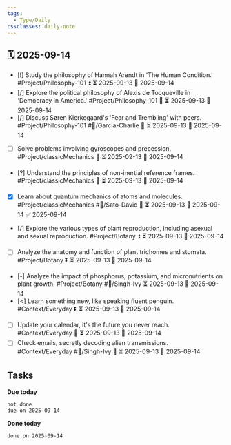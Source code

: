 ```yaml
---
tags:
  - Type/Daily
cssclasses: daily-note
---
```


## 🗓️ 2025-09-14

- [!] Study the philosophy of Hannah Arendt in 'The Human Condition.' #Project/Philosophy-101 ⏫ ⏳ 2025-09-13 📅 2025-09-14
- [/] Explore the political philosophy of Alexis de Tocqueville in 'Democracy in America.' #Project/Philosophy-101 🔽 ⏳ 2025-09-13 📅 2025-09-14
- [/] Discuss Søren Kierkegaard's 'Fear and Trembling' with peers. #Project/Philosophy-101 #👤/Garcia-Charlie 🔺 ⏳ 2025-09-13 📅 2025-09-14
- [ ] Solve problems involving gyroscopes and precession. #Project/classicMechanics 🔽 ⏳ 2025-09-13 📅 2025-09-14
- [?] Understand the principles of non-inertial reference frames. #Project/classicMechanics 🔼 ⏳ 2025-09-13 📅 2025-09-14
- [x] Learn about quantum mechanics of atoms and molecules. #Project/classicMechanics #👤/Sato-David 🔺 ⏳ 2025-09-13 📅 2025-09-14 ✅ 2025-09-14
- [/] Explore the various types of plant reproduction, including asexual and sexual reproduction. #Project/Botany ⏫ ⏳ 2025-09-13 📅 2025-09-14
- [ ] Analyze the anatomy and function of plant trichomes and stomata. #Project/Botany ⏬ ⏳ 2025-09-13 📅 2025-09-14
- [-] Analyze the impact of phosphorus, potassium, and micronutrients on plant growth. #Project/Botany #👤/Singh-Ivy ⏳ 2025-09-13 📅 2025-09-14
- [<] Learn something new, like speaking fluent penguin. #Context/Everyday ⏬ ⏳ 2025-09-13 📅 2025-09-14
- [ ] Update your calendar, it's the future you never reach. #Context/Everyday 🔺 ⏳ 2025-09-13 📅 2025-09-14
- [ ] Check emails, secretly decoding alien transmissions. #Context/Everyday #👤/Singh-Ivy 🔺 ⏳ 2025-09-13 📅 2025-09-14

## Tasks

**Due today**

```tasks
not done
due on 2025-09-14
```

**Done today**

```tasks
done on 2025-09-14
```
            